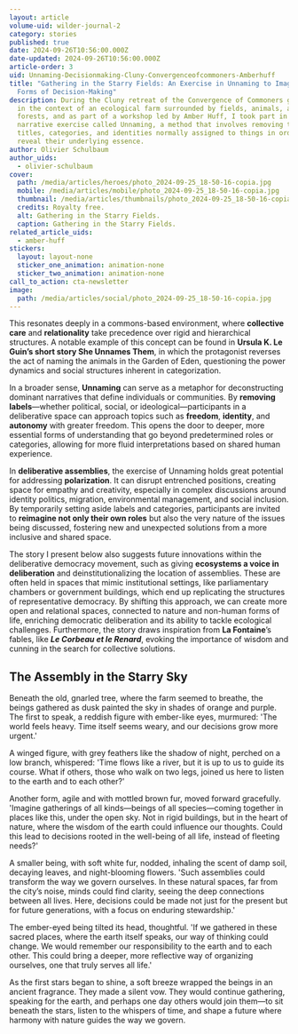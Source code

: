 ```yaml
---
layout: article
volume-uid: wilder-journal-2
category: stories
published: true
date: 2024-09-26T10:56:00.000Z
date-updated: 2024-09-26T10:56:00.000Z
article-order: 3
uid: Unnaming-Decisionmaking-Cluny-Convergenceofcommoners-Amberhuff
title: "Gathering in the Starry Fields: An Exercise in Unnaming to Imagine New
  Forms of Decision-Making"
description: During the Cluny retreat of the Convergence of Commoners group, set
  in the context of an ecological farm surrounded by fields, animals, and
  forests, and as part of a workshop led by Amber Huff, I took part in a
  narrative exercise called Unnaming, a method that involves removing the
  titles, categories, and identities normally assigned to things in order to
  reveal their underlying essence.
author: Olivier Schulbaum
author_uids:
  - olivier-schulbaum
cover:
  path: /media/articles/heroes/photo_2024-09-25_18-50-16-copia.jpg
  mobile: /media/articles/mobile/photo_2024-09-25_18-50-16-copia.jpg
  thumbnail: /media/articles/thumbnails/photo_2024-09-25_18-50-16-copia.jpg
  credits: Royalty free.
  alt: Gathering in the Starry Fields.
  caption: Gathering in the Starry Fields.
related_article_uids:
  - amber-huff
stickers:
  layout: layout-none
  sticker_one_animation: animation-none
  sticker_two_animation: animation-none
call_to_action: cta-newsletter
image:
  path: /media/articles/social/photo_2024-09-25_18-50-16-copia.jpg
---
```

This resonates deeply in a commons-based environment, where **collective care** and **relationality** take precedence over rigid and hierarchical structures. A notable example of this concept can be found in **Ursula K. Le Guin’s short story She Unnames Them**, in which the protagonist reverses the act of naming the animals in the Garden of Eden, questioning the power dynamics and social structures inherent in categorization.

In a broader sense, **Unnaming** can serve as a metaphor for deconstructing dominant narratives that define individuals or communities. By **removing labels**—whether political, social, or ideological—participants in a deliberative space can approach topics such as **freedom**, **identity**, and **autonomy** with greater freedom. This opens the door to deeper, more essential forms of understanding that go beyond predetermined roles or categories, allowing for more fluid interpretations based on shared human experience.

In **deliberative assemblies**, the exercise of Unnaming holds great potential for addressing **polarization**. It can disrupt entrenched positions, creating space for empathy and creativity, especially in complex discussions around identity politics, migration, environmental management, and social inclusion. By temporarily setting aside labels and categories, participants are invited to **reimagine not only their own roles** but also the very nature of the issues being discussed, fostering new and unexpected solutions from a more inclusive and shared space.

The story I present below also suggests future innovations within the deliberative democracy movement, such as giving **ecosystems a voice in deliberation** and deinstitutionalizing the location of assemblies. These are often held in spaces that mimic institutional settings, like parliamentary chambers or government buildings, which end up replicating the structures of representative democracy. By shifting this approach, we can create more open and relational spaces, connected to nature and non-human forms of life, enriching democratic deliberation and its ability to tackle ecological challenges. Furthermore, the story draws inspiration from **La Fontaine**’s fables, like ***Le Corbeau et le Renard***, evoking the importance of wisdom and cunning in the search for collective solutions.

## The Assembly in the Starry Sky

Beneath the old, gnarled tree, where the farm seemed to breathe, the beings gathered as dusk painted the sky in shades of orange and purple. The first to speak, a reddish figure with ember-like eyes, murmured: 'The world feels heavy. Time itself seems weary, and our decisions grow more urgent.'

A winged figure, with grey feathers like the shadow of night, perched on a low branch, whispered: 'Time flows like a river, but it is up to us to guide its course. What if others, those who walk on two legs, joined us here to listen to the earth and to each other?'

Another form, agile and with mottled brown fur, moved forward gracefully. 'Imagine gatherings of all kinds—beings of all species—coming together in places like this, under the open sky. Not in rigid buildings, but in the heart of nature, where the wisdom of the earth could influence our thoughts. Could this lead to decisions rooted in the well-being of all life, instead of fleeting needs?'

A smaller being, with soft white fur, nodded, inhaling the scent of damp soil, decaying leaves, and night-blooming flowers. 'Such assemblies could transform the way we govern ourselves. In these natural spaces, far from the city’s noise, minds could find clarity, seeing the deep connections between all lives. Here, decisions could be made not just for the present but for future generations, with a focus on enduring stewardship.'

The ember-eyed being tilted its head, thoughtful. 'If we gathered in these sacred places, where the earth itself speaks, our way of thinking could change. We would remember our responsibility to the earth and to each other. This could bring a deeper, more reflective way of organizing ourselves, one that truly serves all life.'

As the first stars began to shine, a soft breeze wrapped the beings in an ancient fragrance. They made a silent vow. They would continue gathering, speaking for the earth, and perhaps one day others would join them—to sit beneath the stars, listen to the whispers of time, and shape a future where harmony with nature guides the way we govern.
